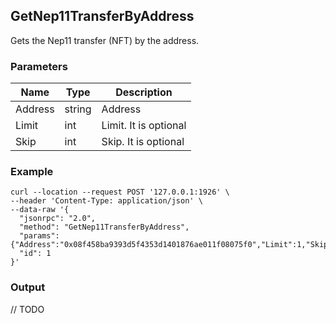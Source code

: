 ## GetNep11TransferByAddress

 Gets the Nep11 transfer (NFT) by the address.

### Parameters

| Name         | Type   | Description       |
| ---------------- | -------------- | ------- |
| Address | string | Address |
| Limit | int | Limit. It is optional |
| Skip | int | Skip. It is optional |

### Example
```shell
curl --location --request POST '127.0.0.1:1926' \
--header 'Content-Type: application/json' \
--data-raw '{
  "jsonrpc": "2.0",
  "method": "GetNep11TransferByAddress",
  "params": {"Address":"0x08f458ba9393d5f4353d1401876ae011f08075f0","Limit":1,"Skip":1},
  "id": 1
}'
```

### Output

// TODO

